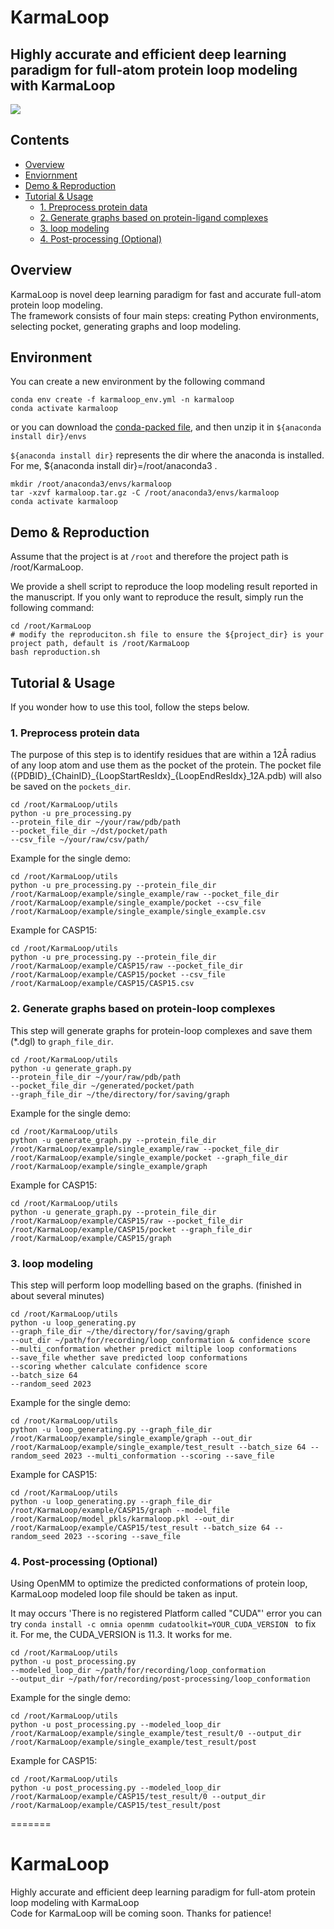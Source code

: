 # KarmaLoop      
## Highly accurate and efficient deep learning paradigm for full-atom protein loop modeling with KarmaLoop   
![](workflow.png)

## Contents

- [Overview](#overview)
- [Enviornment](#environment)
- [Demo & Reproduction](#demo--reproduction)
- [Tutorial & Usage](#tutorial--usage)
    - [1. Preprocess protein data](#1-preprocess-protein-data)
    - [2. Generate graphs based on protein-ligand complexes](#2-generate-graphs-based-on-protein-ligand-complexes)
    - [3. loop modeling](#3-loop-modeling)
    - [4. Post-processing (Optional)](#4-post-processing-optional)

## Overview 

KarmaLoop is novel deep learning paradigm for fast and accurate full-atom protein loop modeling.     
The framework consists of four main steps: creating Python environments, selecting pocket, generating graphs and loop modeling.

## Environment

You can create a new environment by the following command
```
conda env create -f karmaloop_env.yml -n karmaloop
conda activate karmaloop
```
or you can download the [conda-packed file](https://zenodo.org/record/8032172/files/karmaloop_env.tar.gz?download=1), and then unzip it in `${anaconda install dir}/envs`

 `${anaconda install dir}` represents the dir where the anaconda is installed. For me, ${anaconda install dir}=/root/anaconda3 . 

```
mkdir /root/anaconda3/envs/karmaloop
tar -xzvf karmaloop.tar.gz -C /root/anaconda3/envs/karmaloop
conda activate karmaloop
```


## Demo & Reproduction

Assume that the project is at `/root` and therefore the project path is /root/KarmaLoop.

We provide a shell script to reproduce the loop modeling result reported in the manuscript. If you only want to reproduce the result, simply run the following command:
```
cd /root/KarmaLoop
# modify the reproduciton.sh file to ensure the ${project_dir} is your project path, default is /root/KarmaLoop
bash reproduction.sh
```

## Tutorial & Usage

If you wonder how to use this tool, follow the steps below.

### 1. Preprocess protein data

The purpose of this step is to identify residues that are within a 12Å radius of any loop atom and use them as the pocket of the protein. The pocket file ({PDBID}\_{ChainID}\_{LoopStartResIdx}_{LoopEndResIdx}_12A.pdb) will also be saved on the `pockets_dir`.
```
cd /root/KarmaLoop/utils 
python -u pre_processing.py 
--protein_file_dir ~/your/raw/pdb/path 
--pocket_file_dir ~/dst/pocket/path 
--csv_file ~/your/raw/csv/path/
```

Example for the single demo:
```
cd /root/KarmaLoop/utils 
python -u pre_processing.py --protein_file_dir /root/KarmaLoop/example/single_example/raw --pocket_file_dir /root/KarmaLoop/example/single_example/pocket --csv_file /root/KarmaLoop/example/single_example/single_example.csv
```
Example for CASP15:
```
cd /root/KarmaLoop/utils 
python -u pre_processing.py --protein_file_dir /root/KarmaLoop/example/CASP15/raw --pocket_file_dir /root/KarmaLoop/example/CASP15/pocket --csv_file /root/KarmaLoop/example/CASP15/CASP15.csv
```
### 2. Generate graphs based on protein-loop complexes

This step will generate graphs for protein-loop complexes and save them (*.dgl) to `graph_file_dir`.
```
cd /root/KarmaLoop/utils 
python -u generate_graph.py 
--protein_file_dir ~/your/raw/pdb/path 
--pocket_file_dir ~/generated/pocket/path 
--graph_file_dir ~/the/directory/for/saving/graph 
```
Example for the single demo:
```
cd /root/KarmaLoop/utils 
python -u generate_graph.py --protein_file_dir /root/KarmaLoop/example/single_example/raw --pocket_file_dir /root/KarmaLoop/example/single_example/pocket --graph_file_dir /root/KarmaLoop/example/single_example/graph 
```
Example for CASP15:
```
cd /root/KarmaLoop/utils 
python -u generate_graph.py --protein_file_dir /root/KarmaLoop/example/CASP15/raw --pocket_file_dir /root/KarmaLoop/example/CASP15/pocket --graph_file_dir /root/KarmaLoop/example/CASP15/graph 
```

### 3. loop modeling 

This step will perform loop modelling based on the graphs. (finished in about several minutes)

```
cd /root/KarmaLoop/utils 
python -u loop_generating.py
--graph_file_dir ~/the/directory/for/saving/graph 
--out_dir ~/path/for/recording/loop_conformation & confidence score 
--multi_conformation whether predict miltiple loop conformations
--save_file whether save predicted loop conformations
--scoring whether calculate confidence score
--batch_size 64 
--random_seed 2023 
```
Example for the single demo:
```
cd /root/KarmaLoop/utils 
python -u loop_generating.py --graph_file_dir /root/KarmaLoop/example/single_example/graph --out_dir /root/KarmaLoop/example/single_example/test_result --batch_size 64 --random_seed 2023 --multi_conformation --scoring --save_file 
```
Example for CASP15:
```
cd /root/KarmaLoop/utils 
python -u loop_generating.py --graph_file_dir /root/KarmaLoop/example/CASP15/graph --model_file /root/KarmaLoop/model_pkls/karmaloop.pkl --out_dir /root/KarmaLoop/example/CASP15/test_result --batch_size 64 --random_seed 2023 --scoring --save_file 
```
### 4. Post-processing (Optional) 
Using OpenMM to optimize the predicted conformations of protein loop, KarmaLoop modeled loop file should be taken as input.   

It may occurs 'There is no registered Platform called "CUDA"' error you can try `conda install -c omnia openmm cudatoolkit=YOUR_CUDA_VERSION `
to fix it. For me, the CUDA_VERSION is 11.3. It works for me. 

```
cd /root/KarmaLoop/utils
python -u post_processing.py 
--modeled_loop_dir ~/path/for/recording/loop_conformation
--output_dir ~/path/for/recording/post-processing/loop_conformation
```
Example for the single demo:
```
cd /root/KarmaLoop/utils 
python -u post_processing.py --modeled_loop_dir /root/KarmaLoop/example/single_example/test_result/0 --output_dir /root/KarmaLoop/example/single_example/test_result/post
```
Example for CASP15:
```
cd /root/KarmaLoop/utils 
python -u post_processing.py --modeled_loop_dir /root/KarmaLoop/example/CASP15/test_result/0 --output_dir /root/KarmaLoop/example/CASP15/test_result/post
```
=======
# KarmaLoop
Highly accurate and efficient deep learning paradigm for full-atom protein loop modeling with KarmaLoop      
Code for KarmaLoop will be coming soon. Thanks for patience!
